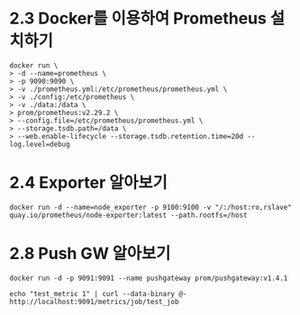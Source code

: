 # 2.3 Docker를 이용하여 Prometheus 설치하기

```vim
docker run \
> -d --name=prometheus \
> -p 9090:9090 \
> -v ./prometheus.yml:/etc/prometheus/prometheus.yml \
> -v ./config:/etc/prometheus \
> -v ./data:/data \
> prom/prometheus:v2.29.2 \
> --config.file=/etc/prometheus/prometheus.yml \
> --storage.tsdb.path=/data \
> --web.enable-lifecycle --storage.tsdb.retention.time=20d --log.level=debug
```

# 2.4 Exporter 알아보기

```vim
docker run -d --name=node_exporter -p 9100:9100 -v "/:/host:ro,rslave" quay.io/prometheus/node-exporter:latest --path.rootfs=/host
```

# 2.8 Push GW 알아보기

```vim
docker run -d -p 9091:9091 --name pushgateway prom/pushgateway:v1.4.1
```

```vim
echo "test_metric 1" | curl --data-binary @- http://localhost:9091/metrics/job/test_job
```